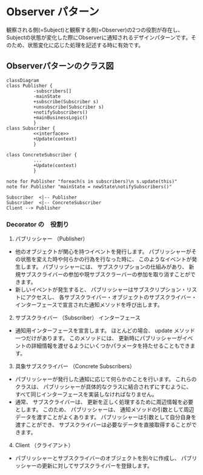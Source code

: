 # Observer パターン
観察される側(=Subject)と観察する側(=Observer)の2つの役割が存在し、Subjectの状態が変化した際にObserverに通知されるデザインパターンです。そのため、状態変化に応じた処理を記述する時に有効です。
## Observerパターンのクラス図
```mermaid
classDiagram
class Publisher {
          -subscribers[]
          -mainState
          +subscribe(Subscriber s)
          +unsubscribe(Subscriber s)
          +notifySubscribers()
          +mainBusinessLogic()
          }
class Subscriber {
          <<interface>>
          +Update(context)
          }
          
class ConcreteSubscriber {
          ...
          +Update(context)
          }

note for Publisher "foreach(s in subscribers)\n s.update(this)"
note for Publisher "mainState = newState\notifySubscribers()"

Subscriber  <|-- Publisher
Subscriber  <|-- ConcreteSubscriber
Client --> Publisher
```


### Decorator の　役割り
 1. パブリッシャー （Publisher）
 - 他のオブジェクトが関心を持つイベントを発行します。 パブリッシャーがその状態を変えた時や何らかの行為を行なった時に、 このようなイベントが発生します。 パブリッシャーには、 サブスクリプションの仕組みがあり、 新規サブスクライバーの参加や現サブスクラーバーの参加を取り消すことができます。
 - 新しいイベントが発生すると、 パブリッシャーはサブスクリプション・リストにアクセスし、 各サブスクライバー・オブジェクトのサブスクライバー・インターフェースで宣言された通知メソッドを呼び出します。
 2. サブスクライバー （Subscriber） インターフェース
 - 通知用インターフェースを宣言します。 ほとんどの場合、 update メソッド一つだけがあります。 このメソッドには、 更新時にパブリッシャーがイベントの詳細情報を渡せるようにいくつかパラメータを持たせることもできます。
 3. 具象サブスクライバー （Concrete Subscribers） 
 - パブリッシャーが発行した通知に応じて何らかのことを行います。 これらのクラスは、 パブリッシャーが具体的なクラスに結合されずにすむように、 すべて同じインターフェースを実装しなければなりません。
 - 通常、 サブスクライバーは、 更新を正しく処理するために周辺情報を必要とします。 このため、 パブリッシャーは、 通知メソッドの引数として周辺データを渡すことがよくあります。 パブリッシャーは引数として自分自身を渡すことができ、 サブスクライバーは必要なデータを直接取得することができます。
 4. Client （クライアント） 
 - パブリッシャーとサブスクライバーのオブジェクトを別々に作成し、 パブリッシャーの更新に対してサブスクライバーを登録します。





